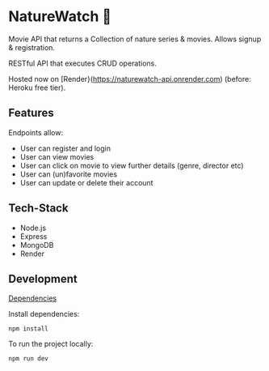 # NatureWatch :movie_camera:

Movie API that returns a Collection of nature series & movies. Allows signup & registration.

RESTful API that executes CRUD operations.

Hosted now on [Render}(https://naturewatch-api.onrender.com) (before: Heroku free tier).

## Features

Endpoints allow:

- User can register and login
- User can view movies
- User can click on movie to view further details (genre, director etc)
- User can (un)favorite movies
- User can update or delete their account

## Tech-Stack

- Node.js
- Express
- MongoDB
- Render

## Development

[Dependencies](https://github.com/I-Strohmeyer/NatureWatch/blob/main/package.json)

Install dependencies:

```
npm install
```

To run the project locally:

```
npm run dev
```
